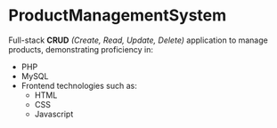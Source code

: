 # ProductManagementSystem

Full-stack **CRUD** _(Create, Read, Update, Delete)_ application to manage products, demonstrating proficiency in:
- PHP
- MySQL
- Frontend technologies such as:
  - HTML
  - CSS
  - Javascript
